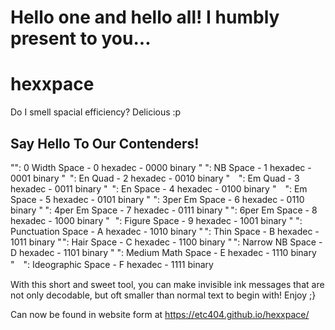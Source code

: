 # Hello one and hello all! I humbly present to you...

# hexxpace
Do I smell spacial efficiency? Delicious :p

## Say Hello To Our Contenders!
"​": 0 Width Space - 0 hexadec - 0000 binary
" ": NB Space - 1 hexadec - 0001 binary
" ": En Quad - 2 hexadec - 0010 binary
" ": Em Quad - 3 hexadec - 0011 binary
" ": En Space - 4 hexadec - 0100 binary
" ": Em Space - 5 hexadec - 0101 binary
" ": 3per Em Space - 6 hexadec - 0110 binary
" ": 4per Em Space - 7 hexadec - 0111 binary
" ": 6per Em Space - 8 hexadec - 1000 binary
" ": Figure Space - 9 hexadec - 1001 binary
" ": Punctuation Space - A hexadec - 1010 binary
" ": Thin Space - B hexadec - 1011 binary
" ": Hair Space - C hexadec - 1100 binary
" ": Narrow NB Space - D hexadec - 1101 binary
" ": Medium Math Space - E hexadec - 1110 binary
"　": Ideographic Space - F hexadec - 1111 binary

With this short and sweet tool, you can make invisible ink messages that are not only decodable, but oft smaller than normal text to begin with!
Enjoy ;}

Can now be found in website form at https://etc404.github.io/hexxpace/
